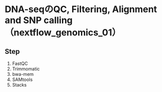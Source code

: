 # DNA-seqのQC, Filtering, Alignment and SNP calling （nextflow_genomics_01）

## Step
1. FastQC
2. Trimmomatic
3. bwa-mem
4. SAMtools
5. Stacks

## 
